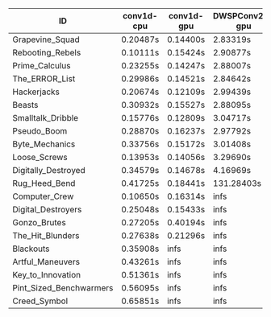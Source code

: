 |ID|conv1d-cpu|conv1d-gpu|DWSPConv2D-gpu|gemm-gpu|avg|
|-|-|-|-|-|-|
|Grapevine_Squad|0.20487s|0.14400s|2.83319s|1.72109s|1.22579s|
|Rebooting_Rebels|0.10111s|0.15424s|2.90877s|1.75855s|1.23067s|
|Prime_Calculus|0.23255s|0.14247s|2.88007s|1.70732s|1.24060s|
|The_ERROR_List|0.29986s|0.14521s|2.84642s|1.89697s|1.29711s|
|Hackerjacks|0.20674s|0.12109s|2.99439s|1.89404s|1.30406s|
|Beasts|0.30932s|0.15527s|2.88095s|1.90231s|1.31196s|
|Smalltalk_Dribble|0.15776s|0.12809s|3.04717s|1.91574s|1.31219s|
|Pseudo_Boom|0.28870s|0.16237s|2.97792s|1.94877s|1.34444s|
|Byte_Mechanics|0.33756s|0.15172s|3.01408s|1.91360s|1.35424s|
|Loose_Screws|0.13953s|0.14056s|3.29690s|1.97229s|1.38732s|
|Digitally_Destroyed|0.34579s|0.14678s|4.16969s|2.56740s|1.80742s|
|Rug_Heed_Bend|0.41725s|0.18441s|131.28403s|4.43174s|34.07936s|
|Computer_Crew|0.10650s|0.16314s|infs|4.42594s|infs|
|Digital_Destroyers|0.25048s|0.15433s|infs|1.89831s|infs|
|Gonzo_Brutes|0.27205s|0.40194s|infs|4.42474s|infs|
|The_Hit_Blunders|0.27638s|0.21296s|infs|1.91316s|infs|
|Blackouts|0.35908s|infs|infs|1.74961s|infs|
|Artful_Maneuvers|0.43261s|infs|infs|4.48340s|infs|
|Key_to_Innovation|0.51361s|infs|infs|4.54842s|infs|
|Pint_Sized_Benchwarmers|0.56095s|infs|infs|4.49454s|infs|
|Creed_Symbol|0.65851s|infs|infs|4.51708s|infs|
